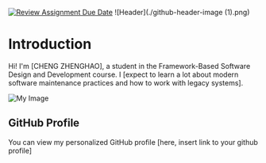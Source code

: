 [![Review Assignment Due Date](https://classroom.github.com/assets/deadline-readme-button-22041afd0340ce965d47ae6ef1cefeee28c7c493a6346c4f15d667ab976d596c.svg)](https://classroom.github.com/a/0MOLbOcH)
![Header](./github-header-image (1).png)


# Introduction
Hi! I'm [CHENG ZHENGHAO], a student in the Framework-Based Software Design and Development course. 
I [expect to learn a lot about modern software maintenance practices and how to work with legacy systems].

![My Image](kongye.jpg)  <!-- Link to the uploaded image -->

## GitHub Profile

You can view my personalized GitHub profile [here, insert link to your github profile]

